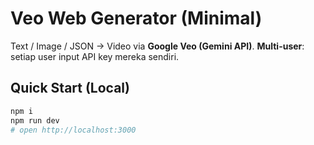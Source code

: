 # Veo Web Generator (Minimal)

Text / Image / JSON → Video via **Google Veo (Gemini API)**. **Multi-user**: setiap user input API key mereka sendiri.

## Quick Start (Local)
```bash
npm i
npm run dev
# open http://localhost:3000
